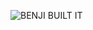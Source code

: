 ![BENJI BUILT IT](https://user-images.githubusercontent.com/44608192/146693180-9d5edb0e-6046-46f3-a230-40e318aa1d46.png)
<!--
**benjibuiltit/benjibuiltit** is a ✨ _special_ ✨ repository because its `README.md` (this file) appears on your GitHub profile.

Here are some ideas to get you started:

- 🔭 I’m currently working on ...
- 🌱 I’m currently learning ...
- 👯 I’m looking to collaborate on ...
- 🤔 I’m looking for help with ...
- 💬 Ask me about ...
- 📫 How to reach me: ...
- 😄 Pronouns: ...
- ⚡ Fun fact: ...
-->
